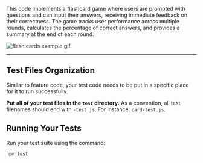 
This code implements a flashcard game where users are prompted with questions and can input their answers, receiving immediate feedback on their correctness. The game tracks user performance across multiple rounds, calculates the percentage of correct answers, and provides a summary at the end of each round.


![flash cards example gif](https://media.giphy.com/media/1zkb1q58eTiTH6D7wc/giphy.gif)

---

## Test Files Organization

Similar to feature code, your test code needs to be put in a specific place for it to run successfully.

**Put all of your test files in the `test` directory.** As a convention, all test filenames should end with `-test.js`. For instance: `card-test.js`.

## Running Your Tests

Run your test suite using the command:

```bash
npm test
```
